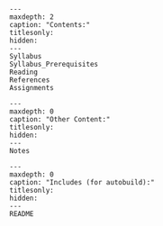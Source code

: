 <!-- Physics 581: Physics Inspired Computational Techniques documentation master file, created by
   sphinx-quickstart on Tue Aug 10 12:38:54 2021.
   You can adapt this file completely to your liking, but it should at least
   contain the root `toctree` directive.
-->

<!-- Literally include the README.md file -->
```{include} README.md
```

```{toctree}
---
maxdepth: 2
caption: "Contents:"
titlesonly:
hidden:
---
Syllabus
Syllabus_Prerequisites
Reading
References
Assignments
```

```{toctree}
---
maxdepth: 0
caption: "Other Content:"
titlesonly:
hidden:
---
Notes
```

```{toctree}
---
maxdepth: 0
caption: "Includes (for autobuild):"
titlesonly:
hidden:
---
README
```
